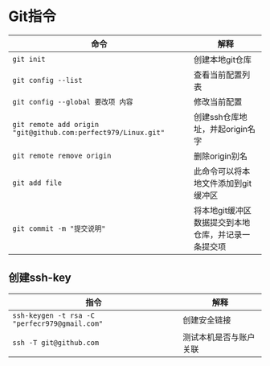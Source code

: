 # Git指令

| 命令                                                         | 解释                                                |
| ------------------------------------------------------------ | --------------------------------------------------- |
| `git init`                                                   | 创建本地git仓库                                     |
| `git config --list`                                          | 查看当前配置列表                                    |
| `git config --global 要改项 内容`                            | 修改当前配置                                        |
| `git remote add origin "git@github.com:perfect979/Linux.git"` | 创建ssh仓库地址，并起origin名字                     |
| `git remote remove origin`                                   | 删除origin别名                                      |
| `git add file`                                               | 此命令可以将本地文件添加到git缓冲区                 |
| `git commit -m "提交说明"`                                   | 将本地git缓冲区数据提交到本地仓库，并记录一条提交项 |

## 创建ssh-key

| 指令                                          | 解释                   |
| --------------------------------------------- | ---------------------- |
| `ssh-keygen -t rsa -C "perfecr979@gmail.com"` | 创建安全链接           |
| `ssh -T git@github.com`                       | 测试本机是否与账户关联 |



